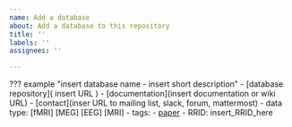 ```yaml
---
name: Add a database
about: Add a database to this repository
title: ''
labels: ''
assignees: ''

---
```


??? example "insert database name - insert short description"
    -   [database repository]( insert URL )
    -   [documentation](insert documentation or wiki URL)
    -   [contact](inser URL to mailing list, slack, forum, mattermost)
    -   data type: [fMRI] [MEG] [EEG] [MRI]
    -   tags:
    -   [paper](https://doi.org/insert_paper_DOI_here)
    -   RRID: insert_RRID_here
